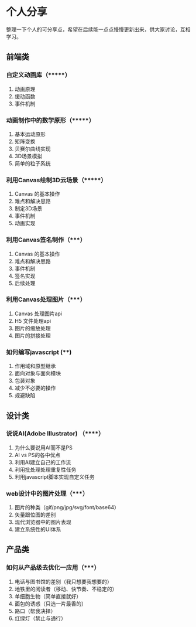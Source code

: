 # 个人分享
整理一下个人的可分享点，希望在后续能一点点慢慢更新出来，供大家讨论，互相学习。

## 前端类

### 自定义动画库（*****）
1. 动画原理
2. 缓动函数
3. 事件机制

### 动画制作中的数学原形（*****）
1. 基本运动原形
2. 矩阵变换
3. 贝赛尔曲线实现
4. 3D场景模拟
5. 简单的粒子系统

### 利用Canvas绘制3D云场景（*****）
1. Canvas 的基本操作
2. 难点和解决思路
3. 制定3D场景
4. 事件机制
5. 动画实现

### 利用Canvas签名制作（***）
1. Canvas 的基本操作
2. 难点和解决思路
3. 事件机制
4. 签名实现
5. 后续处理

### 利用Canvas处理图片（***）
1. Canvas 处理图片api
2. H5 文件处理api
3. 图片的缩放处理
4. 图片的拼接处理

### 如何编写javascript (**)
1. 作用域和原型继承
2. 面向对象与面向模块
3. 包装对象
4. 减少不必要的操作
5. 规避缺陷


## 设计类

### 说说AI(Adobe Illustrator) （****）
1. 为什么要说用AI而不是PS
2. AI vs PS的各中优点
3. 利用AI建立自己的工作流
4. 利用批处理处理重复性任务
5. 利用javascript脚本实现自定义任务

### web设计中的图片处理（***）
1. 图片的种类（gif/png/jpg/svg/font/base64）
2. 矢量跟位图的差别
3. 现代浏览器中的图片表现
4. 建立系统性的UI体系


## 产品类

### 如何从产品级去优化一应用（***）
1. 电话与图书馆的差别（我只想要我想要的）
2. 地铁里的阅读者（移动、快节奏、不稳定的）
3. 单细胞生物（简单直接就好）
4. 面包的诱惑（只选一片最香的）
5. 路口（帮我决择）
6. 红绿灯（禁止与通行）

